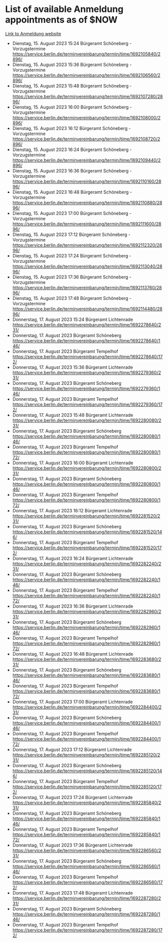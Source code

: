 # List of available Anmeldung appointments as of $NOW
[Link to Anmeldung website](https://service.berlin.de/terminvereinbarung/termin/tag.php?termin=1&anliegen[]=120686&dienstleisterlist=122210,122217,327316,122219,327312,122227,327314,122231,327346,122243,327348,122254,122252,329742,122260,329745,122262,329748,122271,327278,122273,327274,122277,327276,330436,122280,327294,122282,327290,122284,327292,122291,327270,122285,327266,122286,327264,122296,327268,150230,329760,122297,327286,122294,327284,122312,329763,122314,329775,122304,327330,122311,327334,122309,327332,317869,122281,327352,122279,329772,122283,122276,327324,122274,327326,122267,329766,122246,327318,122251,327320,122257,327322,122208,327298,122226,327300&herkunft=http%3A%2F%2Fservice.berlin.de%2Fdienstleistung%2F120686%2F)
- Dienstag, 15. August 2023 15:24 Bürgeramt Schöneberg - Vorzugstermine https://service.berlin.de/terminvereinbarung/termin/time/1692105840/2896/
- Dienstag, 15. August 2023 15:36 Bürgeramt Schöneberg - Vorzugstermine https://service.berlin.de/terminvereinbarung/termin/time/1692106560/2896/
- Dienstag, 15. August 2023 15:48 Bürgeramt Schöneberg - Vorzugstermine https://service.berlin.de/terminvereinbarung/termin/time/1692107280/2896/
- Dienstag, 15. August 2023 16:00 Bürgeramt Schöneberg - Vorzugstermine https://service.berlin.de/terminvereinbarung/termin/time/1692108000/2896/
- Dienstag, 15. August 2023 16:12 Bürgeramt Schöneberg - Vorzugstermine https://service.berlin.de/terminvereinbarung/termin/time/1692108720/2896/
- Dienstag, 15. August 2023 16:24 Bürgeramt Schöneberg - Vorzugstermine https://service.berlin.de/terminvereinbarung/termin/time/1692109440/2896/
- Dienstag, 15. August 2023 16:36 Bürgeramt Schöneberg - Vorzugstermine https://service.berlin.de/terminvereinbarung/termin/time/1692110160/2896/
- Dienstag, 15. August 2023 16:48 Bürgeramt Schöneberg - Vorzugstermine https://service.berlin.de/terminvereinbarung/termin/time/1692110880/2896/
- Dienstag, 15. August 2023 17:00 Bürgeramt Schöneberg - Vorzugstermine https://service.berlin.de/terminvereinbarung/termin/time/1692111600/2896/
- Dienstag, 15. August 2023 17:12 Bürgeramt Schöneberg - Vorzugstermine https://service.berlin.de/terminvereinbarung/termin/time/1692112320/2896/
- Dienstag, 15. August 2023 17:24 Bürgeramt Schöneberg - Vorzugstermine https://service.berlin.de/terminvereinbarung/termin/time/1692113040/2896/
- Dienstag, 15. August 2023 17:36 Bürgeramt Schöneberg - Vorzugstermine https://service.berlin.de/terminvereinbarung/termin/time/1692113760/2896/
- Dienstag, 15. August 2023 17:48 Bürgeramt Schöneberg - Vorzugstermine https://service.berlin.de/terminvereinbarung/termin/time/1692114480/2896/
- Donnerstag, 17. August 2023 15:24 Bürgeramt Lichtenrade https://service.berlin.de/terminvereinbarung/termin/time/1692278640/231/
- Donnerstag, 17. August 2023  Bürgeramt Schöneberg https://service.berlin.de/terminvereinbarung/termin/time/1692278640/146/
- Donnerstag, 17. August 2023  Bürgeramt Tempelhof https://service.berlin.de/terminvereinbarung/termin/time/1692278640/172/
- Donnerstag, 17. August 2023 15:36 Bürgeramt Lichtenrade https://service.berlin.de/terminvereinbarung/termin/time/1692279360/231/
- Donnerstag, 17. August 2023  Bürgeramt Schöneberg https://service.berlin.de/terminvereinbarung/termin/time/1692279360/146/
- Donnerstag, 17. August 2023  Bürgeramt Tempelhof https://service.berlin.de/terminvereinbarung/termin/time/1692279360/172/
- Donnerstag, 17. August 2023 15:48 Bürgeramt Lichtenrade https://service.berlin.de/terminvereinbarung/termin/time/1692280080/231/
- Donnerstag, 17. August 2023  Bürgeramt Schöneberg https://service.berlin.de/terminvereinbarung/termin/time/1692280080/146/
- Donnerstag, 17. August 2023  Bürgeramt Tempelhof https://service.berlin.de/terminvereinbarung/termin/time/1692280080/172/
- Donnerstag, 17. August 2023 16:00 Bürgeramt Lichtenrade https://service.berlin.de/terminvereinbarung/termin/time/1692280800/231/
- Donnerstag, 17. August 2023  Bürgeramt Schöneberg https://service.berlin.de/terminvereinbarung/termin/time/1692280800/146/
- Donnerstag, 17. August 2023  Bürgeramt Tempelhof https://service.berlin.de/terminvereinbarung/termin/time/1692280800/172/
- Donnerstag, 17. August 2023 16:12 Bürgeramt Lichtenrade https://service.berlin.de/terminvereinbarung/termin/time/1692281520/231/
- Donnerstag, 17. August 2023  Bürgeramt Schöneberg https://service.berlin.de/terminvereinbarung/termin/time/1692281520/146/
- Donnerstag, 17. August 2023  Bürgeramt Tempelhof https://service.berlin.de/terminvereinbarung/termin/time/1692281520/172/
- Donnerstag, 17. August 2023 16:24 Bürgeramt Lichtenrade https://service.berlin.de/terminvereinbarung/termin/time/1692282240/231/
- Donnerstag, 17. August 2023  Bürgeramt Schöneberg https://service.berlin.de/terminvereinbarung/termin/time/1692282240/146/
- Donnerstag, 17. August 2023  Bürgeramt Tempelhof https://service.berlin.de/terminvereinbarung/termin/time/1692282240/172/
- Donnerstag, 17. August 2023 16:36 Bürgeramt Lichtenrade https://service.berlin.de/terminvereinbarung/termin/time/1692282960/231/
- Donnerstag, 17. August 2023  Bürgeramt Schöneberg https://service.berlin.de/terminvereinbarung/termin/time/1692282960/146/
- Donnerstag, 17. August 2023  Bürgeramt Tempelhof https://service.berlin.de/terminvereinbarung/termin/time/1692282960/172/
- Donnerstag, 17. August 2023 16:48 Bürgeramt Lichtenrade https://service.berlin.de/terminvereinbarung/termin/time/1692283680/231/
- Donnerstag, 17. August 2023  Bürgeramt Schöneberg https://service.berlin.de/terminvereinbarung/termin/time/1692283680/146/
- Donnerstag, 17. August 2023  Bürgeramt Tempelhof https://service.berlin.de/terminvereinbarung/termin/time/1692283680/172/
- Donnerstag, 17. August 2023 17:00 Bürgeramt Lichtenrade https://service.berlin.de/terminvereinbarung/termin/time/1692284400/231/
- Donnerstag, 17. August 2023  Bürgeramt Schöneberg https://service.berlin.de/terminvereinbarung/termin/time/1692284400/146/
- Donnerstag, 17. August 2023  Bürgeramt Tempelhof https://service.berlin.de/terminvereinbarung/termin/time/1692284400/172/
- Donnerstag, 17. August 2023 17:12 Bürgeramt Lichtenrade https://service.berlin.de/terminvereinbarung/termin/time/1692285120/231/
- Donnerstag, 17. August 2023  Bürgeramt Schöneberg https://service.berlin.de/terminvereinbarung/termin/time/1692285120/146/
- Donnerstag, 17. August 2023  Bürgeramt Tempelhof https://service.berlin.de/terminvereinbarung/termin/time/1692285120/172/
- Donnerstag, 17. August 2023 17:24 Bürgeramt Lichtenrade https://service.berlin.de/terminvereinbarung/termin/time/1692285840/231/
- Donnerstag, 17. August 2023  Bürgeramt Schöneberg https://service.berlin.de/terminvereinbarung/termin/time/1692285840/146/
- Donnerstag, 17. August 2023  Bürgeramt Tempelhof https://service.berlin.de/terminvereinbarung/termin/time/1692285840/172/
- Donnerstag, 17. August 2023 17:36 Bürgeramt Lichtenrade https://service.berlin.de/terminvereinbarung/termin/time/1692286560/231/
- Donnerstag, 17. August 2023  Bürgeramt Schöneberg https://service.berlin.de/terminvereinbarung/termin/time/1692286560/146/
- Donnerstag, 17. August 2023  Bürgeramt Tempelhof https://service.berlin.de/terminvereinbarung/termin/time/1692286560/172/
- Donnerstag, 17. August 2023 17:48 Bürgeramt Lichtenrade https://service.berlin.de/terminvereinbarung/termin/time/1692287280/231/
- Donnerstag, 17. August 2023  Bürgeramt Schöneberg https://service.berlin.de/terminvereinbarung/termin/time/1692287280/146/
- Donnerstag, 17. August 2023  Bürgeramt Tempelhof https://service.berlin.de/terminvereinbarung/termin/time/1692287280/172/
